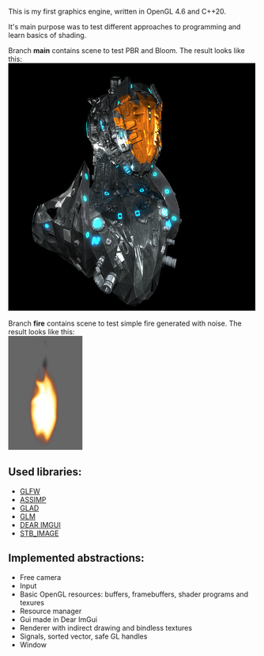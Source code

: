 This is my first graphics engine, written in OpenGL 4.6 and C++20.

It's main purpose was to test different approaches to programming and learn basics of shading.

Branch **main** contains scene to test PBR and Bloom.
The result looks like this:
![pbr_bloom_render](images/bust.png)

Branch **fire** contains scene to test simple fire generated with noise. 
The result looks like this:\
![fire_render](images/fire.png)

## Used libraries: 
- [GLFW](https://github.com/glfw/glfw#head1234)
- [ASSIMP](https://github.com/assimp/assimp)
- [GLAD](https://glad.dav1d.de/)
- [GLM](https://github.com/g-truc/glm)
- [DEAR IMGUI](https://github.com/ocornut/imgui)
- [STB_IMAGE](https://github.com/nothings/stb)

## Implemented abstractions:
- Free camera
- Input
- Basic OpenGL resources: buffers, framebuffers, shader programs and texures
- Resource manager
- Gui made in Dear ImGui
- Renderer with indirect drawing and bindless textures
- Signals, sorted vector, safe GL handles
- Window